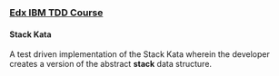 ### [Edx IBM TDD Course](https://www.edx.org/learn/software-development/ibm-test-and-behavior-driven-development-tdd-bdd?index=product&queryId=b605814505df63a936d38b971f341eff&position=1)

#### Stack Kata

A test driven implementation of the Stack Kata wherein the developer creates a version of the abstract **stack** data structure.

<br />
